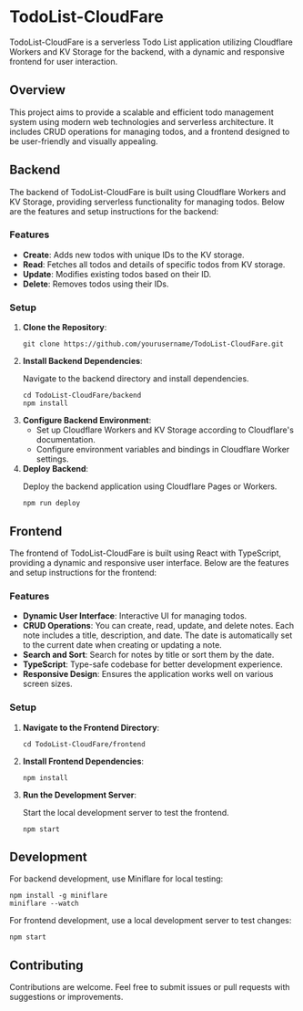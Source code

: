 <h1>TodoList-CloudFare</h1>

<p>TodoList-CloudFare is a serverless Todo List application utilizing Cloudflare Workers and KV Storage for the backend, with a dynamic and responsive frontend for user interaction.</p>

<h2>Overview</h2>

<p>This project aims to provide a scalable and efficient todo management system using modern web technologies and serverless architecture. It includes CRUD operations for managing todos, and a frontend designed to be user-friendly and visually appealing.</p>

<h2>Backend</h2>

<p>The backend of TodoList-CloudFare is built using Cloudflare Workers and KV Storage, providing serverless functionality for managing todos. Below are the features and setup instructions for the backend:</p>

<h3>Features</h3>

<ul>
  <li><strong>Create</strong>: Adds new todos with unique IDs to the KV storage.</li>
  <li><strong>Read</strong>: Fetches all todos and details of specific todos from KV storage.</li>
  <li><strong>Update</strong>: Modifies existing todos based on their ID.</li>
  <li><strong>Delete</strong>: Removes todos using their IDs.</li>
</ul>

<h3>Setup</h3>

<ol>
  <li><strong>Clone the Repository</strong>:
    <pre><code>git clone https://github.com/yourusername/TodoList-CloudFare.git</code></pre>
  </li>
  <li><strong>Install Backend Dependencies</strong>:
    <p>Navigate to the backend directory and install dependencies.</p>
    <pre><code>cd TodoList-CloudFare/backend
npm install</code></pre>
  </li>
  <li><strong>Configure Backend Environment</strong>:
    <ul>
      <li>Set up Cloudflare Workers and KV Storage according to Cloudflare's documentation.</li>
      <li>Configure environment variables and bindings in Cloudflare Worker settings.</li>
    </ul>
  </li>
  <li><strong>Deploy Backend</strong>:
    <p>Deploy the backend application using Cloudflare Pages or Workers.</p>
    <pre><code>npm run deploy</code></pre>
  </li>
</ol>

<h2>Frontend</h2>

<p>The frontend of TodoList-CloudFare is built using React with TypeScript, providing a dynamic and responsive user interface. Below are the features and setup instructions for the frontend:</p>

<h3>Features</h3>

<ul>
  <li><strong>Dynamic User Interface</strong>: Interactive UI for managing todos.</li>
  <li><strong>CRUD Operations</strong>: You can create, read, update, and delete notes. Each note includes a title, description, and date. The date is automatically set to the current date when creating or updating a note.</li>
  <li><strong>Search and Sort</strong>: Search for notes by title or sort them by the date.</li>
  <li><strong>TypeScript</strong>: Type-safe codebase for better development experience.</li>
  <li><strong>Responsive Design</strong>: Ensures the application works well on various screen sizes.</li>
</ul>

<h3>Setup</h3>

<ol>
  <li><strong>Navigate to the Frontend Directory</strong>:
    <pre><code>cd TodoList-CloudFare/frontend</code></pre>
  </li>
  <li><strong>Install Frontend Dependencies</strong>:
    <pre><code>npm install</code></pre>
  </li>
  <li><strong>Run the Development Server</strong>:
    <p>Start the local development server to test the frontend.</p>
    <pre><code>npm start</code></pre>
  </li>
</ol>

<h2>Development</h2>

<p>For backend development, use Miniflare for local testing:</p>
<pre><code>npm install -g miniflare
miniflare --watch</code></pre>

<p>For frontend development, use a local development server to test changes:</p>
<pre><code>npm start</code></pre>

<h2>Contributing</h2>

<p>Contributions are welcome. Feel free to submit issues or pull requests with suggestions or improvements.</p>
